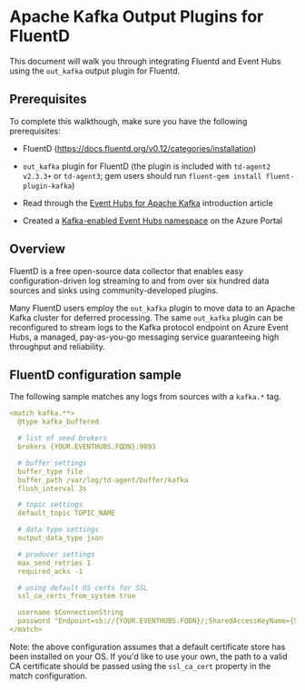 # Apache Kafka Output Plugins for FluentD

This document will walk you through integrating Fluentd and Event Hubs using the `out_kafka` output plugin for Fluentd.

## Prerequisites

To complete this walkthough, make sure you have the following prerequisites:

- FluentD (https://docs.fluentd.org/v0.12/categories/installation)

- `out_kafka` plugin for FluentD (the plugin is included with `td-agent2 v2.3.3+` or `td-agent3`; gem users should run `fluent-gem install fluent-plugin-kafka`)

- Read through the [Event Hubs for Apache Kafka](https://docs.microsoft.com/azure/event-hubs/event-hubs-for-kafka-ecosystem-overview) introduction article

- Created a [Kafka-enabled Event Hubs namespace](https://docs.microsoft.com/azure/event-hubs/event-hubs-create) on the Azure Portal

## Overview

FluentD is a free open-source data collector that enables easy configuration-driven log streaming to and from over six hundred data sources and sinks using community-developed plugins.

Many FluentD users employ the `out_kafka` plugin to move data to an Apache Kafka cluster for deferred processing.  The same `out_kafka` plugin can be reconfigured to stream logs to the Kafka protocol endpoint on Azure Event Hubs, a managed, pay-as-you-go messaging service guaranteeing high throughput and reliability.

## FluentD configuration sample

The following sample matches any logs from sources with a `kafka.*` tag.

```yaml
<match kafka.**>
  @type kafka_buffered

  # list of seed brokers
  brokers {YOUR.EVENTHUBS.FQDN}:9093

  # buffer settings
  buffer_type file
  buffer_path /var/log/td-agent/buffer/kafka
  flush_interval 3s

  # topic settings
  default_topic TOPIC_NAME

  # data type settings
  output_data_type json

  # producer settings
  max_send_retries 1
  required_acks -1

  # using default OS certs for SSL
  ssl_ca_certs_from_system true

  username $ConnectionString
  password "Endpoint=sb://{YOUR.EVENTHUBS.FQDN}/;SharedAccessKeyName={SHARED.ACCESS.KEY.NAME};SharedAccessKey={SHARED.ACCESS.KEY}"
</match>
```

Note: the above configuration assumes that a default certificate store has been installed on your OS.  If you'd like to use your own, the path to a valid CA certificate should be passed using the `ssl_ca_cert` property in the match configuration.